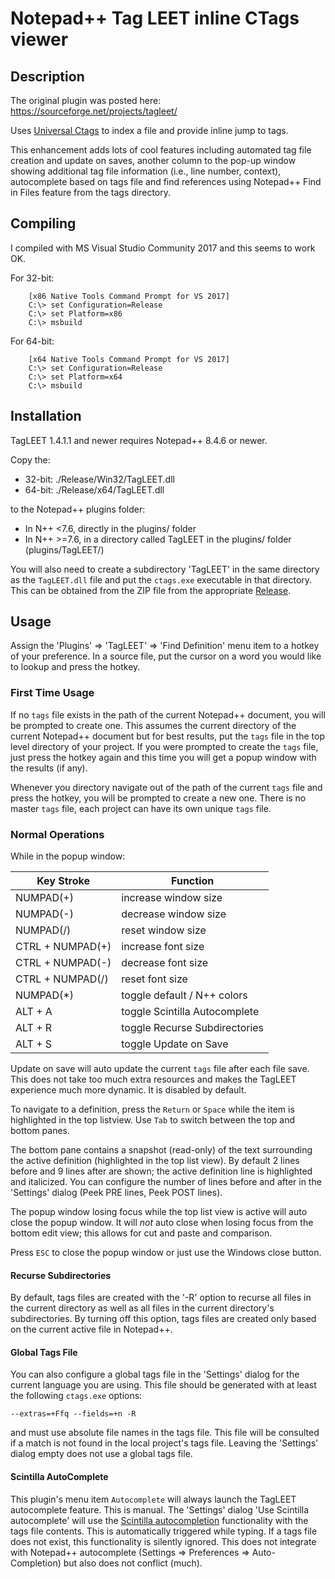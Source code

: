 # Notepad++ Tag LEET inline CTags viewer


## Description

The original plugin was posted here:
https://sourceforge.net/projects/tagleet/

Uses [Universal Ctags](https://github.com/universal-ctags/ctags-win32) to
index a file and provide inline jump to tags.

This enhancement adds lots of cool features including automated tag file
creation and update on saves, another column to the pop-up window showing
additional tag file information (i.e., line number, context), autocomplete
based on tags file and find references using Notepad++ Find in Files feature
from the tags directory.

## Compiling

I compiled with MS Visual Studio Community 2017 and this seems to work OK.

For 32-bit:
```
    [x86 Native Tools Command Prompt for VS 2017]
    C:\> set Configuration=Release
    C:\> set Platform=x86
    C:\> msbuild
```

For 64-bit:
```
    [x64 Native Tools Command Prompt for VS 2017]
    C:\> set Configuration=Release
    C:\> set Platform=x64
    C:\> msbuild
```

## Installation

TagLEET 1.4.1.1 and newer requires Notepad++ 8.4.6 or newer.

Copy the:

+ 32-bit:  ./Release/Win32/TagLEET.dll
+ 64-bit:  ./Release/x64/TagLEET.dll

to the Notepad++ plugins folder:
  + In N++ <7.6, directly in the plugins/ folder
  + In N++ >=7.6, in a directory called TagLEET in the plugins/ folder (plugins/TagLEET/)

You will also need to create a subdirectory 'TagLEET' in the same directory as
the `TagLEET.dll` file and put the `ctags.exe` executable in that directory.
This can be obtained from the ZIP file from the appropriate
[Release](https://github.com/vinsworldcom/nppTagLEET/releases).

## Usage

Assign the 'Plugins' => 'TagLEET' => 'Find Definition' menu item to a hotkey
of your preference.  In a source file, put the cursor on a word you would
like to lookup and press the hotkey.

### First Time Usage

If no `tags` file exists in the path of the current Notepad++ document, you
will be prompted to create one.  This assumes the current directory of the
current Notepad++ document but for best results, put the `tags` file in the
top level directory of your project.  If you were prompted to create the
`tags` file, just press the hotkey again and this time you will get a
popup window with the results (if any).

Whenever you directory navigate out of the path of the current `tags` file
and press the hotkey, you will be prompted to create a new one.  There is no
master `tags` file, each project can have its own unique `tags` file.

### Normal Operations

While in the popup window:

Key Stroke | Function
-----------|-----------
NUMPAD(+)              | increase window size
NUMPAD(-)              | decrease window size
NUMPAD(/)              | reset window size
CTRL + NUMPAD(+)       | increase font size
CTRL + NUMPAD(-)       | decrease font size
CTRL + NUMPAD(/)       | reset font size
NUMPAD(*)              | toggle default / N++ colors
ALT + A                | toggle Scintilla Autocomplete
ALT + R                | toggle Recurse Subdirectories
ALT + S                | toggle Update on Save

Update on save will auto update the current `tags` file after each file save.
This does not take too much extra resources and makes the TagLEET experience
much more dynamic.  It is disabled by default.

To navigate to a definition, press the `Return` or `Space` while the item is
highlighted in the top listview.  Use `Tab` to switch between the top and
bottom panes.

The bottom pane contains a snapshot (read-only) of the text surrounding the
active definition (highlighted in the top list view).  By default 2 lines
before and 9 lines after are shown; the active definition line is highlighted
and italicized.  You can configure the number of lines before and after in
the 'Settings' dialog (Peek PRE lines, Peek POST lines).

The popup window losing focus while the top list view is active will auto close
the popup window.  It will *not* auto close when losing focus from the bottom
edit view; this allows for cut and paste and comparison.

Press `ESC` to close the popup window or just use the Windows close button.

#### Recurse Subdirectories

By default, tags files are created with the '-R' option to recurse all files
in the current directory as well as all files in the current directory's
subdirectories.  By turning off this option, tags files are created only
based on the current active file in Notepad++.

#### Global Tags File

You can also configure a global tags file in the 'Settings' dialog for the
current language you are using.  This file should be generated with at least
the following `ctags.exe` options:

    --extras=+Ffq --fields=+n -R

and must use absolute file names in the tags file.  This file will be 
consulted if a match is not found in the local project's tags file.  Leaving 
the 'Settings' dialog empty does not use a global tags file.

#### Scintilla AutoComplete

This plugin's menu item `Autocomplete` will always launch the TagLEET
autocomplete feature.  This is manual.  The 'Settings' dialog
'Use Scintilla autocomplete' will use the
[Scintilla autocompletion](https://www.scintilla.org/ScintillaDoc.html#Autocompletion)
functionality with the tags file contents.  This is automatically triggered
while typing.  If a tags file does not exist, this functionality is silently
ignored.  This does not integrate with Notepad++ autocomplete
(Settings => Preferences => Auto-Completion) but also does not conflict (much).
